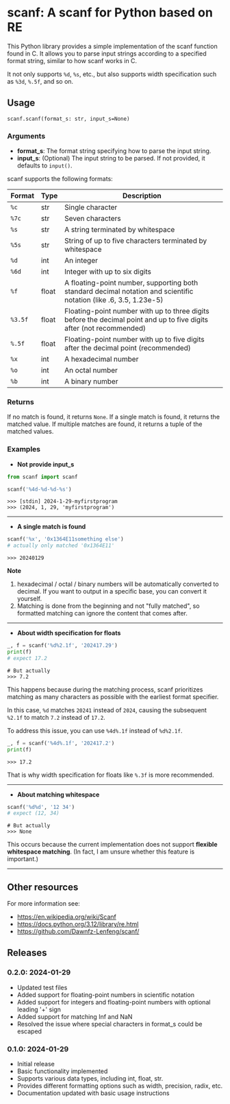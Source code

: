 # scanf: A scanf for Python based on RE
This Python library provides a simple implementation of the scanf function found in C. 
It allows you to parse input strings according to a specified format string, 
similar to how scanf works in C.

It not only supports `%d`, `%s`, etc., 
but also supports width specification such as `%3d`, `%.5f`, and so on.

## Usage
`scanf.scanf(format_s: str, input_s=None)`

### Arguments
* **format_s**: The format string specifying how to parse the input string.
* **input_s**: (Optional) The input string to be parsed. If not provided, it defaults to `input()`.

scanf supports the following formats:

| Format  | Type  | Description                                                                                                          |
|---------|-------|----------------------------------------------------------------------------------------------------------------------|
| `%c`    | str   | Single character                                                                                                     |
| `%7c`   | str   | Seven characters                                                                                                     |
| `%s`    | str   | A string terminated by whitespace                                                                                    |
| `%5s`   | str   | String of up to five characters terminated by whitespace                                                             |
| `%d`    | int   | An integer                                                                                                           |
| `%6d`   | int   | Integer with up to six digits                                                                                        |
| `%f`    | float | A floating-point number, supporting both standard decimal notation and scientific notation (like .6, 3.5, 1.23e-5)   |
| `%3.5f` | float | Floating-point number with up to three digits before the decimal point and up to five digits after (not recommended) |
| `%.5f`  | float | Floating-point number with up to five digits after the decimal point (recommended)                                   |
| `%x`    | int   | A hexadecimal number                                                                                                 |
| `%o`    | int   | An octal number                                                                                                      |
| `%b`    | int   | A binary number                                                                                                      |

### Returns
If no match is found, it returns `None`. 
If a single match is found, it returns the matched value. If multiple matches are found, 
it returns a tuple of the matched values.

### Examples
* **Not provide input_s**
```python
from scanf import scanf

scanf('%4d-%d-%d-%s')
```
```pycon
>>> [stdin] 2024-1-29-myfirstprogram
>>> (2024, 1, 29, 'myfirstprogram')
```
---
* **A single match is found**
```python
scanf('%x', '0x1364E11something else')
# actually only matched '0x1364E11'
```
```pycon
>>> 20240129 
```
**Note**
1. hexadecimal / octal / binary numbers will be automatically converted to decimal. 
If you want to output in a specific base, you can convert it yourself.
2. Matching is done from the beginning and not "fully matched", so formatted matching can ignore the content that comes after.
---
* **About width specification for floats**
```python
_, f = scanf('%d%2.1f', '202417.29')
print(f)
# expect 17.2
```
```pycon
# But actually
>>> 7.2
```
This happens because during the matching process, scanf prioritizes matching as many characters as possible with the earliest format specifier. 

In this case, `%d` matches `20241` instead of `2024`, causing the subsequent `%2.1f` to match `7.2` instead of `17.2`. 

To address this issue, you can use `%4d%.1f` instead of `%d%2.1f`.
```python
_, f = scanf('%4d%.1f', '202417.2')
print(f)
```
```pycon
>>> 17.2
```
That is why width specification for floats like `%.3f` is more recommended.

---
* **About matching whitespace**
```python
scanf('%d%d', '12 34')
# expect (12, 34)
```
```pycon
# But actually
>>> None
```
This occurs because the current implementation does not support **flexible whitespace matching**. 
(In fact, I am unsure whether this feature is important.)

---

## Other resources
For more information see:
* https://en.wikipedia.org/wiki/Scanf
* https://docs.python.org/3.12/library/re.html
* https://github.com/Dawnfz-Lenfeng/scanf/

## Releases
### 0.2.0: 2024-01-29
* Updated test files
* Added support for floating-point numbers in scientific notation
* Added support for integers and floating-point numbers with optional leading '+' sign
* Added support for matching Inf and NaN
* Resolved the issue where special characters in format_s could be escaped

### 0.1.0: 2024-01-29
* Initial release
* Basic functionality implemented
* Supports various data types, including int, float, str.
* Provides different formatting options such as width, precision, radix, etc.
* Documentation updated with basic usage instructions
